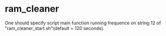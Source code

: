 # ram_cleaner
One should specify script main function running frequence on string 12 of "ram_cleaner_start.sh"(default = 120 seconds).
